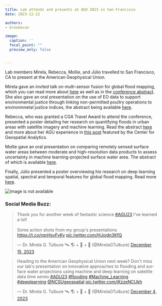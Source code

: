 ```yaml
---
title: Lab attends and presents at AGU 2023 in San Francisco
date: 2023-12-22

authors:
- brookecox

image:
  caption: ''
  focal_point: ""
  preview_only: false


---
```


Lab members Mirela, Rebecca, Mollie, and Júlio travelled to San Francisco, CA to present at the American Geophysical Union. 

<!--more-->

Mirela gave an invited talk on multi-sensor fusion for global flood mapping, which you can read more about <a href="https://gaec-lab.netlify.app/project/multi-sensor-flood/"> here</a> as well as in the <a href="https://agu.confex.com/agu/fm23/meetingapp.cgi/Paper/1299456">conference abstract</a>. She also gave an oral presentation on the use of EO data to support environmental justice through linking non-permitted poultry operations to environmnetal justice indices, the abstract being available <a href="https://agu.confex.com/agu/fm23/meetingapp.cgi/Paper/1378518">here</a>. 

Rebecca, who was granted a CGA Travel Award to attend the conference, presented a poster detailing her research on quantifying floods in urban areas with satellite imagery and machine learning. Read the abstract <a href="https://agu.confex.com/agu/fm23/meetingapp.cgi/Paper/1353764">here</a> and more about her AGU experience in <a href="https://cnr.ncsu.edu/geospatial/news/2024/01/10/exploring-urban-flooding-with-satellite-imagery-at-agu/"> this post</a> featured by the Center for Geospatial Analytics. 

Mollie gave an oral presentation on comparing remotely sensed surface water areas between moderate and high-resolution data products to assess uncertainty in machine learning-projected surface water area. The abstract of which is available <a href="https://agu.confex.com/agu/fm23/meetingapp.cgi/Paper/1440183">here</a>.

Finally, Júlio presented a poster overviewing his research on deep learning spatial, spectral and temporal features for global flood mapping. Read more <a href="https://agu.confex.com/agu/fm23/meetingapp.cgi/Paper/1445005">here</a>.

<img src="din.png" alt="image is not available">

### Social Media Buzz:

<blockquote class="twitter-tweet"><p lang="en" dir="ltr">Thank you for another week of fantastic science <a href="https://twitter.com/hashtag/AGU23?src=hash&amp;ref_src=twsrc%5Etfw">#AGU23</a> I&#39;ve learned a lot! <br><br>Some action shots from my group&#39;s presentations <a href="https://t.co/rqnHsyFvKy">https://t.co/rqnHsyFvKy</a> <a href="https://t.co/HJojdn3KfQ">pic.twitter.com/HJojdn3KfQ</a></p>&mdash; Dr. Mirela G. Tulbure 🛰 🌎 + 🐍 + 🌊 (@MirelaGTulbure) <a href="https://twitter.com/MirelaGTulbure/status/1735795512480276904?ref_src=twsrc%5Etfw">December 15, 2023</a></blockquote> <script async src="https://platform.twitter.com/widgets.js" charset="utf-8"></script>

<blockquote class="twitter-tweet"><p lang="en" dir="ltr">Heading to the American Geophysical Union next week? Don&#39;t miss our lab&#39;s presentation on innovative approaches to flooding and surface water projections using machine and deep learning on satellite data time series <a href="https://twitter.com/hashtag/AGU23?src=hash&amp;ref_src=twsrc%5Etfw">#AGU23</a> <a href="https://twitter.com/hashtag/flooding?src=hash&amp;ref_src=twsrc%5Etfw">#flooding</a> <a href="https://twitter.com/hashtag/Machine_Learning?src=hash&amp;ref_src=twsrc%5Etfw">#Machine_Learning</a> <a href="https://twitter.com/hashtag/deeplearning?src=hash&amp;ref_src=twsrc%5Etfw">#deeplearning</a> <a href="https://twitter.com/NCSUgeospatial?ref_src=twsrc%5Etfw">@NCSUgeospatial</a> <a href="https://t.co/iKzzeNCUkh">pic.twitter.com/iKzzeNCUkh</a></p>&mdash; Dr. Mirela G. Tulbure 🛰 🌎 + 🐍 + 🌊 (@MirelaGTulbure) <a href="https://twitter.com/MirelaGTulbure/status/1731662386065740074?ref_src=twsrc%5Etfw">December 4, 2023</a></blockquote> <script async src="https://platform.twitter.com/widgets.js" charset="utf-8"></script>

